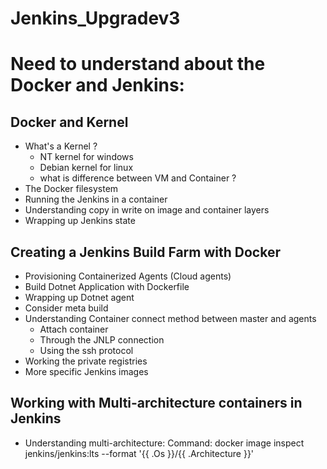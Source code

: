 # Jenkins_Upgradev3

# Need to understand about the Docker and Jenkins:
## Docker and Kernel
- What's a Kernel ?
  - NT kernel for windows
  - Debian kernel for linux
  - what is difference between VM and Container ?
- The Docker filesystem
- Running the Jenkins in a container
- Understanding copy in write on image and container layers
- Wrapping up Jenkins state
## Creating a Jenkins Build Farm with Docker 
- Provisioning Containerized Agents (Cloud agents)
- Build Dotnet Application with Dockerfile
- Wrapping up Dotnet agent
- Consider meta build
- Understanding Container connect method between master and agents
  - Attach container
  - Through the JNLP connection
  - Using the ssh protocol
- Working the private registries
- More specific Jenkins images
## Working with Multi-architecture containers in Jenkins
- Understanding multi-architecture:
  Command: docker image inspect  jenkins/jenkins:lts --format '{{ .Os }}/{{ .Architecture }}'

